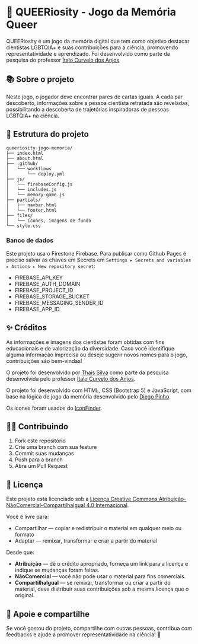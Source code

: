 # 🌈 QUEERiosity - Jogo da Memória Queer

QUEERiosity é um jogo da memória digital que tem como objetivo destacar cientistas LGBTQIA+ e suas contribuições para a ciência, promovendo representatividade e aprendizado. Foi desenvolvido como parte da pesquisa do professor [Ítalo Curvelo dos Anjos](http://lattes.cnpq.br/0140677602667558)

## 📚 Sobre o projeto

Neste jogo, o jogador deve encontrar pares de cartas iguais. A cada par descoberto, informações sobre a pessoa cientista retratada são reveladas, possibilitando a descoberta de trajetórias inspiradoras de pessoas LGBTQIA+ na ciência.

## 📂 Estrutura do projeto

```
queeriosity-jogo-memoria/
├── index.html
├── about.html
├── .github/
│   └── workflows
│       └── deploy.yml
├── js/
│   └── firebaseConfig.js
│   └── includes.js
│   └── memory-game.js
├── partials/
│   ├── navbar.html
│   └── footer.html 
├── files/
│   └── ícones, imagens de fundo 
└── style.css
```
### Banco de dados
Este projeto usa o Firestone Firebase. Para publicar como Github Pages é preciso salvar as chaves em Secrets em `Settings ▸ Secrets and variables ▸ Actions ▸ New repository secret`:
- FIREBASE_API_KEY
- FIREBASE_AUTH_DOMAIN
- FIREBASE_PROJECT_ID 
- FIREBASE_STORAGE_BUCKET
- FIREBASE_MESSAGING_SENDER_ID
- FIREBASE_APP_ID 

## ✨ Créditos

As informações e imagens dos cientistas foram obtidas com fins educacionais e de valorização da diversidade. Caso você identifique alguma informação imprecisa ou deseje sugerir novos nomes para o jogo, contribuições são bem-vindas!
 
O projeto foi desenvolvido por [Thais Silva](http://lattes.cnpq.br/2604622781801382) como parte da pesquisa desenvolvida pelo professor [Ítalo Curvelo dos Anjos](http://lattes.cnpq.br/0140677602667558).
 
O projeto foi desenvolvido com HTML, CSS (Bootstrap 5) e JavaScript, com base na lógica de jogo da memória desenvolvido pelo [Diego Pinho](https://github.com/Professor-DiegoPinho/jogo-da-memoria).

Os ícones foram usados do [IconFinder](iconfinder.com).


## 🧑‍💻 Contribuindo

1. Fork este repositório
2. Crie uma branch com sua feature 
3. Commit suas mudanças 
4. Push para a branch 
5. Abra um Pull Request

## 📄 Licença

Este projeto está licenciado sob a [Licença Creative Commons Atribuição-NãoComercial-CompartilhaIgual 4.0 Internacional](https://creativecommons.org/licenses/by-nc-sa/4.0/deed.pt-br).

Você é livre para:
- Compartilhar — copiar e redistribuir o material em qualquer meio ou formato
- Adaptar — remixar, transformar e criar a partir do material

Desde que:
- **Atribuição** — dê o crédito apropriado, forneça um link para a licença e indique se mudanças foram feitas.
- **NãoComercial** — você não pode usar o material para fins comerciais.
- **CompartilhaIgual** — se remixar, transformar ou criar a partir do material, deve distribuir suas contribuições sob a mesma licença que o original.

## 🌈 Apoie e compartilhe

Se você gostou do projeto, compartilhe com outras pessoas, contribua com feedbacks e ajude a promover representatividade na ciência! 💜
